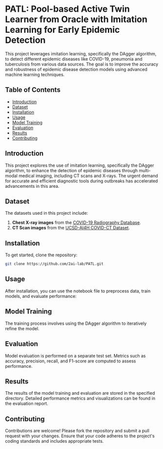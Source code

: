 # PATL: Pool-based Active Twin Learner from Oracle with Imitation Learning for Early Epidemic Detection

This project leverages imitation learning, specifically the DAgger algorithm, to detect different epidemic diseases like COVID-19, pneumonia and tuberculosis from various data sources. The goal is to improve the accuracy and robustness of epidemic disease detection models using advanced machine learning techniques.

## Table of Contents
- [Introduction](#introduction)
- [Dataset](#dataset)
- [Installation](#installation)
- [Usage](#usage)
- [Model Training](#model-training)
- [Evaluation](#evaluation)
- [Results](#results)
- [Contributing](#contributing)

## Introduction
This project explores the use of imitation learning, specifically the DAgger algorithm, to enhance the detection of epidemic diseases through multi-modal medical imaging, including CT scans and X-rays. The urgent demand for accurate and efficient diagnostic tools during outbreaks has accelerated advancements in this area.

## Dataset
The datasets used in this project include:
1. **Chest X-ray images** from the [COVID-19 Radiography Database](https://www.kaggle.com/tawsifurrahman/covid19-radiography-database).
2. **CT Scan images** from the [UCSD-AI4H COVID-CT Dataset](https://www.kaggle.com/datasets/hgunraj/covidxct).

## Installation
To get started, clone the repository:

```bash
git clone https://github.com/2ai-lab/PATL.git
```

## Usage
After installation, you can use the notebook file to preprocess data, train models, and evaluate performance:

## Model Training
The training process involves using the DAgger algorithm to iteratively refine the model.

## Evaluation
Model evaluation is performed on a separate test set. Metrics such as accuracy, precision, recall, and F1-score are computed to assess performance.

## Results
The results of the model training and evaluation are stored in the specified directory. Detailed performance metrics and visualizations can be found in the evaluation report.

## Contributing
Contributions are welcome! Please fork the repository and submit a pull request with your changes. Ensure that your code adheres to the project's coding standards and includes appropriate tests.
